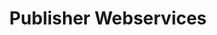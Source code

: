 ---
# Github project slug used to link to the project page
slug: publisher-webservices
title: Publisher Webservices
# image used for the project overview (see assets/img folder)
img: header_1200_SEM.jpg
# text for HTML alt tag
alt: affilinet Publisher Webservices
# description used for the project overview
description: Get access to your <b>publisher account, statistics, programs</b> and more.
# published: the project is only shown on the project overview page if set to true
published: true
# position: used for sorting the projects on the overview page 
position: 3

---